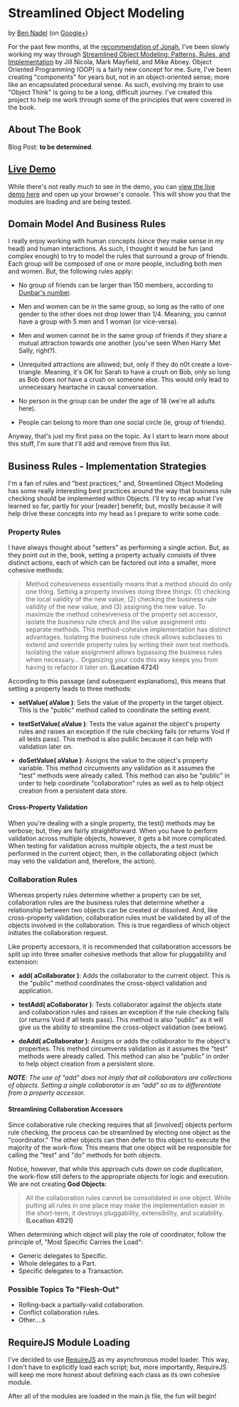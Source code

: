 
# Streamlined Object Modeling

by [Ben Nadel][1] (on [Google+][2])

For the past few months, at the [recommendation of Jonah][recommended], I've been slowly working my
way through [Streamlined Object Modeling: Patterns, Rules, and Implementation][book] by Jill Nicola, 
Mark Mayfield, and Mike Abney. Object Oriented Programming (OOP) is a fairly new concept for me. 
Sure, I've been creating "components" for years but, not in an object-oriented sense; more like an 
encapsulated procedural sense. As such, evolving my brain to use "Object Think" is going to be a
long, difficult journey. I've created this project to help me work through some of the principles
that were covered in the book.

## About The Book

Blog Post: __to be determined__.

## [Live Demo][demo]

While there's not really much to see in the demo, you can [view the live demo here][demo] and open
up your browser's console. This will show you that the modules are loading and are being tested.

## Domain Model And Business Rules

I really enjoy working with human concepts (since they make sense in my head) and human 
interactions. As such, I thought it would be fun (and complex enough) to try to model the rules 
that surround a group of friends. Each group will be composed of one or more people, including both
men and women. But, the following rules apply:

* No group of friends can be larger than 150 members, according to [Dunbar's number][dunbar].

* Men and women can be in the same group, so long as the ratio of one gender to the other does not
drop lower than 1/4. Meaning, you cannot have a group with 5 men and 1 woman (or vice-versa).

* Men and women cannot be in the same group of friends if they share a mutual attraction towards
one another (you've seen When Harry Met Sally, right?).

* Unrequited attractions are allowed; but, only if they do n0t create a love-triangle. Meaning, 
it's OK for Sarah to have a crush on Bob, only so long as Bob does _not_ have a crush on someone 
else. This would only lead to unnecessary heartache in causal conversation.

* No person in the group can be under the age of 18 (we're all adults here).

* People can belong to more than one social circle (ie, group of friends). 

Anyway, that's just my first pass on the topic. As I start to learn more about this stuff, I'm sure
that I'll add and remove from this list.

## Business Rules - Implementation Strategies

I'm a fan of rules and "best practices;" and, Streamlined Object Modeling has some really 
interesting best practices around the way that business rule checking should be implemented within
Objects. I'll try to recap what I've learned so far, partly for your [reader] benefit; but, mostly
because it will help drive these concepts into my head as I prepare to write some code.

### Property Rules

I have always thought about "setters" as performing a single action. But, as they point out in the,
book, setting a property actually consists of three distinct actions, each of which can be factored 
out into a smaller, more cohesive methods:

> Method cohesiveness essentially means that a method should do only one thing. Setting a property
> involves doing three things: (1) checking the local validity of the new value, (2) checking the
> business rule validity of the new value, and (3) assigning the new value. To maximize the method
> cohesiveness of the property set accessor, isolate the business rule check and the value 
> assignment into separate methods. This method-cohesive implementation has distinct advantages.
> Isolating the business rule check allows subclasses to extend and override property rules by 
> writing their own test methods. Isolating the value assignment allows bypassing the business 
> rules when necessary... Organizing your code this way keeps you from having to refactor it 
> later on. __(Location 4724)__

According to this passage (and subsequent explanations), this means that setting a property leads
to three methods:

* __setValue( aValue )__: Sets the value of the property in the target object. This is the 
"public" method called to coordinate the setting event.

* __testSetValue( aValue )__: Tests the value against the object's property rules and raises an
exception if the rule checking fails (or returns Void if all tests pass). This method is also 
public because it can help with validation later on.

* __doSetValue( aValue )__: Assigns the value to the object's property variable. This method 
circumvents any validation as it assumes the "test" methods were already called. This method can
also be "public" in order to help coordinate "collaboration" rules as well as to help object 
creation from a persistent data store.

#### Cross-Property Validation

When you're dealing with a single property, the test() methods may be verbose; but, they are fairly
straightforward. When you have to perform validation across multiple objects, however, it gets a
bit more complicated. When testing for validation across multiple objects, the a test must be 
performed in the current object; then, in the collaborating object (which may veto the validation
and, therefore, the action).

### Collaboration Rules

Whereas property rules determine whether a property can be set, collaboration rules are the 
business rules that determine whether a relationship between two objects can be created or 
dissolved. And, like cross-property validation, collaboration rules must be validated by all 
of the objects involved in the collaboration. This is true regardless of which object initiates the
collaboration request.

Like property accessors, it is recommended that collaboration accessors be split up into three 
smaller cohesive methods that allow for pluggability and extension:

* __add( aCollaborator )__: Adds the collaborator to the current object. This is the "public" 
method coordinates the cross-object validation and application.

* __testAdd( aCollaborator )__: Tests collaborator against the objects state and collaboration
rules and raises an exception if the rule checking fails (or returns Void if all tests pass). This
method is also "public" as it will give us the ability to streamline the cross-object validation
(see below).

* __doAdd( aCollaborator )__: Assigns or adds the collaborator to the object's properties. This
method circumvents validation as it assumes the "test" methods were already called. This method
can also be "public" in order to help object creation from a persistent store.

*__NOTE__: The use of "add" does not imply that all collaborators are collections of objects. 
Setting a single collaborator is an "add" so as to differentiate from a property accessor.*

#### Streamlining Collaboration Accessors

Since collaborative rule checking requires that all [involved] objects perform rule checking,
the process can be streamlined by electing one object as the "coordinator." The other objects can
then defer to this object to execute the majority of the work-flow. This means that one object will
be responsible for calling the "test" and "do" methods for both objects. 

Notice, however, that while this approach cuts down on code duplication, the work-flow still defers
to the appropriate objects for logic and execution. We are not creating __God Objects__:

> All the collaboration rules cannot be consolidated in one object. While putting all rules 
> in one place may make the implementation easier in the short-term, it destroys pluggability,
> extensibility, and scalability. __(Location 4921)__

When determining which object will play the role of coordinator, follow the principle of, "Most 
Specific Carries the Load":

* Generic delegates to Specific.
* Whole delegates to a Part.
* Specific delegates to a Transaction.

### Possible Topics To "Flesh-Out"

* Rolling-back a partially-valid collaboration.
* Conflict collaboration rules.
* Other....s

## RequireJS Module Loading

I've decided to use [RequireJS][requirejs] as my asynchronous model loader. This way, I don't have 
to explicitly load each script; but, more importantly, RequireJS will keep me more honest about 
defining each class as its own cohesive module.

After all of the modules are loaded in the main.js file, the fun will begin!


[1]: http://www.bennadel.com
[2]: https://plus.google.com/108976367067760160494?rel=author
[book]: http://amzn.to/19CdGIu
[dunbar]: en.wikipedia.org/wiki/Dunbar's_number
[recommended]: http://www.bennadel.com/blog/2470-What-If-All-User-Interface-UI-Data-Came-In-Reports-.htm#comments_42341
[requirejs]: http://requirejs.org/
[demo]: http://bennadel.github.io/Streamlined-Object-Modeling/app/
